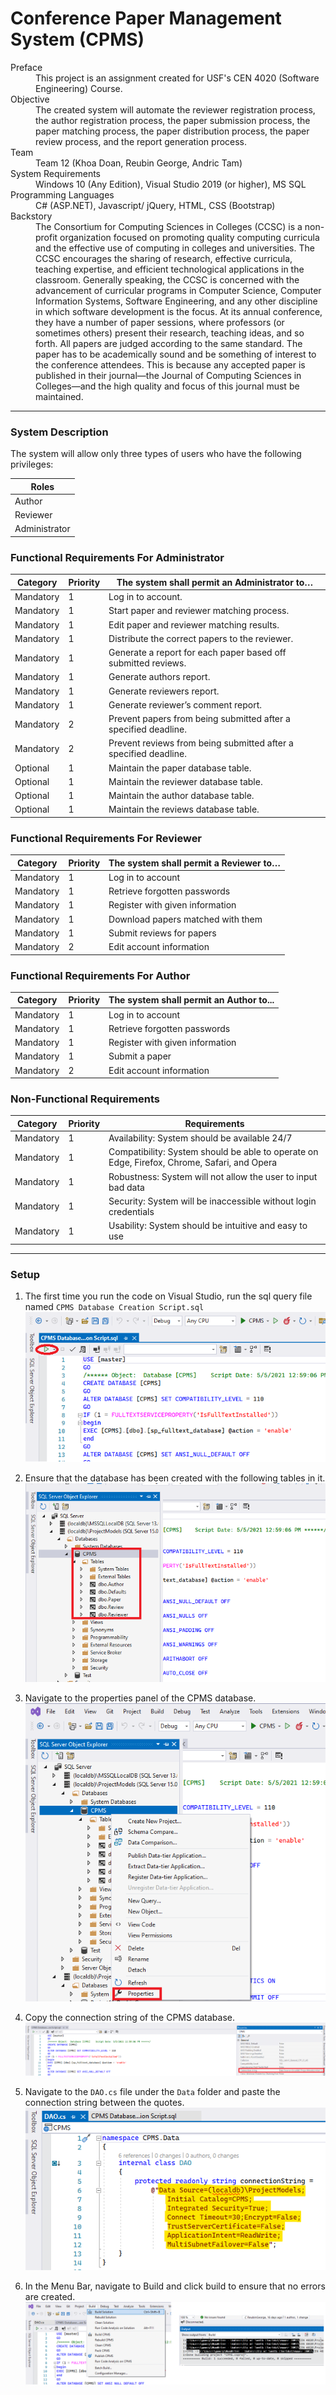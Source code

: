 # Conference Paper Management System (CPMS)

<dl>
  <dt>Preface</dt>
  <dd>This project is an assignment created for USF's CEN 4020 (Software Engineering) Course.</dd>
  
  <dt>Objective</dt>
  <dd>The created system will automate the reviewer registration process, the author registration process, the paper submission process, the paper matching process, the paper distribution process, the paper review process, and the report generation process.</dd>
  
  <dt>Team</dt>
  <dd>Team 12 (Khoa Doan, Reubin George, Andric Tam)</dd>
  
  <dt>System Requirements</dt>
  <dd>Windows 10 (Any Edition), Visual Studio 2019 (or higher), MS SQL</dd>
  
  <dt>Programming Languages</dt>
  <dd>C# (ASP.NET), Javascript/ jQuery, HTML, CSS (Bootstrap)</dd>
  
  <dt>Backstory</dt>
  <dd>The Consortium for Computing Sciences in Colleges (CCSC) is a non-profit organization focused on promoting quality computing curricula and the effective use of computing in colleges and universities. The CCSC encourages the sharing of research, effective curricula, teaching expertise, and efficient technological applications in the classroom. Generally speaking, the CCSC is concerned with the advancement of curricular programs in Computer Science, Computer Information Systems, Software Engineering, and any other discipline in which software development is the focus. At its annual conference, they have a number of paper sessions, where professors (or sometimes others) present their research, teaching ideas, and so forth. All papers are judged according to the same standard. The paper has to be academically sound and be something of interest to the conference attendees. This is because any accepted paper is published in their journal—the Journal of Computing Sciences in Colleges—and the high quality and focus of this journal must be maintained.</dd>
</dl>

---
### System Description

The system will allow only three types of users who have the following privileges:

| Roles         | 
| ------------- |
| Author        | 
| Reviewer      | 
| Administrator | 

### Functional Requirements For Administrator

| **Category** | **Priority** | **The system shall permit an Administrator to…**                 |
|--------------|--------------|------------------------------------------------------------------|
| Mandatory    | 1            | Log in to account.                                               |
| Mandatory    | 1            | Start paper and reviewer matching process.                       |
| Mandatory    | 1            | Edit paper and reviewer matching results.                        |
| Mandatory    | 1            | Distribute the correct papers to the reviewer.                   |
| Mandatory    | 1            | Generate a report for each paper based off submitted reviews.    |
| Mandatory    | 1            | Generate authors report.                                         |
| Mandatory    | 1            | Generate reviewers report.                                       |
| Mandatory    | 1            | Generate reviewer’s comment report.                              |
| Mandatory    | 2            | Prevent papers from being submitted after a specified deadline.  |
| Mandatory    | 2            | Prevent reviews from being submitted after a specified deadline. |
| Optional     | 1            | Maintain the paper database table.                               |
| Optional     | 1            | Maintain the reviewer database table.                            |
| Optional     | 1            | Maintain the author database table.                              |
| Optional     | 1            | Maintain the reviews database table.                             |

### Functional Requirements For Reviewer

| **Category** | **Priority** | **The system shall permit a Reviewer to…** |
|--------------|--------------|--------------------------------------------|
| Mandatory    | 1            | Log in to account                          |
| Mandatory    | 1            | Retrieve forgotten passwords               |
| Mandatory    | 1            | Register with given information            |
| Mandatory    | 1            | Download papers matched with them          |
| Mandatory    | 1            | Submit reviews for papers                  |
| Mandatory    | 2            | Edit account information                   |

### Functional Requirements For Author

| **Category** | **Priority** | **The system shall permit an Author to...** |
|--------------|--------------|---------------------------------------------|
| Mandatory    | 1            | Log in to account                           |
| Mandatory    | 1            | Retrieve forgotten passwords                |
| Mandatory    | 1            | Register with given information             |
| Mandatory    | 1            | Submit a paper                              |
| Mandatory    | 2            | Edit account information                    |

### Non-Functional Requirements

| **Category** | **Priority** | **Requirements**                                                                            |
|--------------|--------------|---------------------------------------------------------------------------------------------|
| Mandatory    | 1            | Availability: System should be available 24/7                                               |
| Mandatory    | 1            | Compatibility: System should be able to operate on Edge, Firefox, Chrome, Safari, and Opera |
| Mandatory    | 1            | Robustness: System will not allow the user to input bad data                                |
| Mandatory    | 1            | Security: System will be inaccessible without login credentials                             |
| Mandatory    | 1            | Usability: System should be intuitive and easy to use                                       |

---
### Setup

1. The first time you run the code on Visual Studio, run the sql query file named `CPMS Database Creation Script.sql` ![SQL QUERY](https://github.com/reubingeorge/CPMS/blob/master/Screenshots/run_sql_query.png?raw=true "Running SQL Query to create a database")

2. Ensure that the database has been created with the following tables in it. ![SQL Tables](https://github.com/reubingeorge/CPMS/blob/master/Screenshots/database_creations.png?raw=true "Database Tables")

3. Navigate to the properties panel of the CPMS database. ![SQL DB Properites](https://github.com/reubingeorge/CPMS/blob/master/Screenshots/sql_database_properties.png?raw=true "SQL DB Properties Panel")

4. Copy the connection string of the CPMS database. ![DB Connection String](https://github.com/reubingeorge/CPMS/blob/master/Screenshots/sql_database_connection_string.png?raw=true "SQL DB Connection String")

5. Navigate to the `DAO.cs` file under the `Data` folder and paste the connection string between the quotes. ![DAO.cs file](https://github.com/reubingeorge/CPMS/blob/master/Screenshots/sql_DAO_connection_string.png?raw=true "Connection string in DAO.cs")

6. In the Menu Bar, navigate to Build and click build to ensure that no errors are created. ![Successful Build](https://github.com/reubingeorge/CPMS/blob/master/Screenshots/successful_build.png?raw=true "Successful Build")
